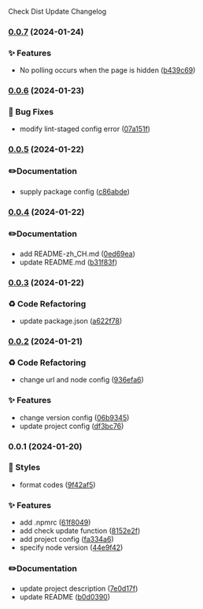 Check Dist Update Changelog
### [0.0.7](https://github.com/SWSJTX/check-dist-update/compare/v0.0.6...v0.0.7) (2024-01-24)


### ✨ Features

* No polling occurs when the page is hidden ([b439c69](https://github.com/SWSJTX/check-dist-update/commit/b439c69bf99ce970abb6a260e90fe6e0fbdefa6f))

### [0.0.6](https://github.com/SWSJTX/check-dist-update/compare/v0.0.5...v0.0.6) (2024-01-23)


### 🐛 Bug Fixes

* modify lint-staged config error ([07a151f](https://github.com/SWSJTX/check-dist-update/commit/07a151f7d9391a53339c7c16af9b6ff7a083b8ce))

### [0.0.5](https://github.com/SWSJTX/check-dist-update/compare/v0.0.4...v0.0.5) (2024-01-22)


### ✏️Documentation

* supply package config ([c86abde](https://github.com/SWSJTX/check-dist-update/commit/c86abded57b09345fa71831a5a9b7a4f1f054547))

### [0.0.4](https://github.com/SWSJTX/check-dist-update/compare/v0.0.3...v0.0.4) (2024-01-22)


### ✏️Documentation

* add README-zh_CH.md ([0ed69ea](https://github.com/SWSJTX/check-dist-update/commit/0ed69ea50fee25db057870d742f6cc7115716a16))
* update README.md ([b31f83f](https://github.com/SWSJTX/check-dist-update/commit/b31f83f98e386412cbaef2d8df29a6082f36be84))

### [0.0.3](https://github.com/SWSJTX/check-dist-update/compare/v0.0.2...v0.0.3) (2024-01-22)


### ♻️ Code Refactoring

* update package.json ([a622f78](https://github.com/SWSJTX/check-dist-update/commit/a622f78b74e08be98caec1e01e8f1c5d6baf1db3))

### [0.0.2](https://github.com/SWSJTX/check-dist-update/compare/v0.0.1...v0.0.2) (2024-01-21)


### ♻️ Code Refactoring

* change url and node config ([936efa6](https://github.com/SWSJTX/check-dist-update/commit/936efa6140ae439f00782ed3198516af4108be7b))


### ✨ Features

* change version config ([06b9345](https://github.com/SWSJTX/check-dist-update/commit/06b93457847c3d964e750355c3324d8a52b7dfab))
* update project config ([df3bc76](https://github.com/SWSJTX/check-dist-update/commit/df3bc763ec664b1260d8cfb2f15238787da8d57a))

### 0.0.1 (2024-01-20)


### 💄 Styles

* format codes ([9f42af5](https://github.com/SWSJTX/check-dist-update/commit/9f42af54fce2871bd173750bfa9a32402b67a5ac))


### ✨ Features

* add .npmrc ([61f8049](https://github.com/SWSJTX/check-dist-update/commit/61f80495eabb41c290f590949b50d348f23707f1))
* add check update function ([8152e2f](https://github.com/SWSJTX/check-dist-update/commit/8152e2fa1dcd732f0cb2a9da62e8be69e93027e1))
* add project config ([fa334a6](https://github.com/SWSJTX/check-dist-update/commit/fa334a6af5e2c9287780b152e8e80568d6d7cd95))
* specify node version ([44e9f42](https://github.com/SWSJTX/check-dist-update/commit/44e9f42148819204158eb5344ded6a0ee8245fbe))


### ✏️Documentation

* update project description ([7e0d17f](https://github.com/SWSJTX/check-dist-update/commit/7e0d17f0356fc9256b4103eec94f445499658e7b))
* update README ([b0d0390](https://github.com/SWSJTX/check-dist-update/commit/b0d0390f660fa941d216d3c0948c59c4de97eaad))
